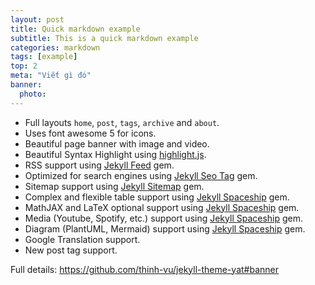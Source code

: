 ```yaml
---
layout: post
title: Quick markdown example
subtitle: This is a quick markdown example
categories: markdown
tags: [example]
top: 2
meta: "Viết gì đó"
banner:
  photo: 
---
```


- Full layouts `home`, `post`, `tags`, `archive` and `about`.
- Uses font awesome 5 for icons.
- Beautiful page banner with image and video.
- Beautiful Syntax Highlight using [highlight.js](https://github.com/highlightjs/highlight.js).
- RSS support using [Jekyll Feed](https://github.com/jekyll/jekyll-feed) gem.
- Optimized for search engines using [Jekyll Seo Tag](https://github.com/jekyll/jekyll-seo-tag) gem.
- Sitemap support using [Jekyll Sitemap](https://github.com/jekyll/jekyll-sitemap) gem.
- Complex and flexible table support using [Jekyll Spaceship](https://github.com/jeffreytse/jekyll-spaceship) gem.
- MathJAX and LaTeX optional support using [Jekyll Spaceship](https://github.com/jeffreytse/jekyll-spaceship) gem.
- Media (Youtube, Spotify, etc.) support using [Jekyll Spaceship](https://github.com/jeffreytse/jekyll-spaceship) gem.
- Diagram (PlantUML, Mermaid) support using [Jekyll Spaceship](https://github.com/jeffreytse/jekyll-spaceship) gem.
- Google Translation support.
- New post tag support.

Full details: https://github.com/thinh-vu/jekyll-theme-yat#banner